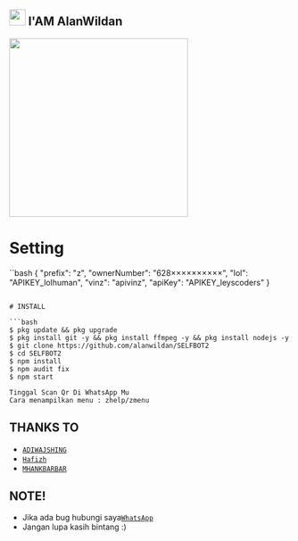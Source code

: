 ## <img src="https://github.com/TheDudeThatCode/TheDudeThatCode/blob/master/Assets/Hi.gif" width="29px"> I'AM AlanWildan

   <img src="https://media.giphy.com/media/836HiJc7pgzy8iNXCn/giphy.gif" width="320">

# Setting

``bash
{
	"prefix": "z",
	"ownerNumber": "628××××××××××",
	"lol": "APIKEY_lolhuman",
	"vinz": "apivinz",
	"apiKey": "APIKEY_leyscoders"
}
```

# INSTALL

```bash
$ pkg update && pkg upgrade
$ pkg install git -y && pkg install ffmpeg -y && pkg install nodejs -y
$ git clone https://github.com/alanwildan/SELFBOT2
$ cd SELFBOT2
$ npm install
$ npm audit fix
$ npm start

Tinggal Scan Qr Di WhatsApp Mu
Cara menampilkan menu : zhelp/zmenu

```

## THANKS TO

* [`ADIWAJSHING`](https://github.com/adiwajshing/Baileys) 
* [`Hafizh`](https://github.com/HAFizh-15) 
* [`MHANKBARBAR`](https://github.com/MhankBarBar)

## NOTE! 

* Jika ada bug hubungi saya[`WhatsApp`](https://api.whatsapp.com/send?phone=6285793432434) 
* Jangan lupa kasih bintang :) 

